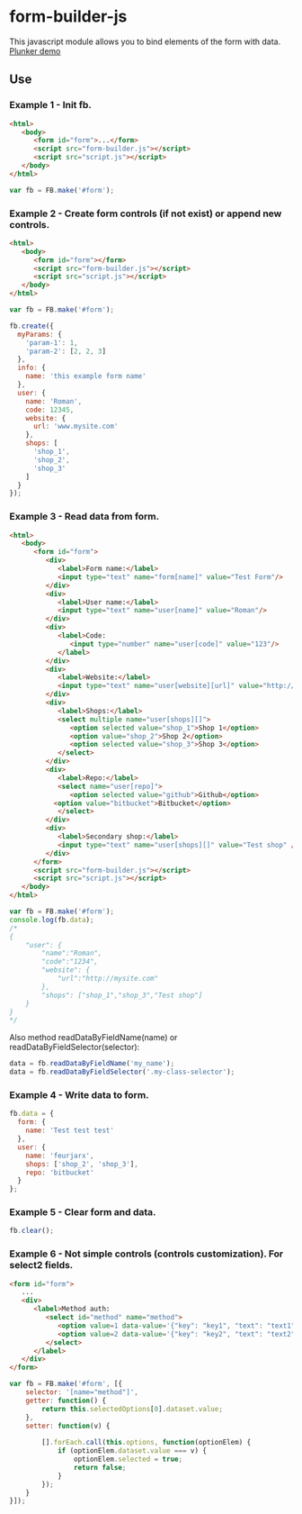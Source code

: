 # form-builder-js
This javascript module allows you to bind elements of the form with data. [Plunker demo](http://plnkr.co/edit/pSMV4UhIoZATBl42Kyzo?p=preview)
## Use
### Example 1 - Init fb.
```HTML
<html>
   <body>
      <form id="form">...</form>
      <script src="form-builder.js"></script>
      <script src="script.js"></script>
   </body>
</html>
```
```js
var fb = FB.make('#form');
```

### Example 2 - Create form controls (if not exist) or append new controls.
```HTML
<html>
   <body>
      <form id="form"></form>
      <script src="form-builder.js"></script>
      <script src="script.js"></script>
   </body>
</html>
```
```js
var fb = FB.make('#form');

fb.create({
  myParams: {
    'param-1': 1,
    'param-2': [2, 2, 3]
  },
  info: {
    name: 'this example form name'
  },
  user: {
    name: 'Roman',
    code: 12345,
    website: {
      url: 'www.mysite.com'
    },
    shops: [
      'shop_1',
      'shop_2',
      'shop_3'
    ]
  }
});
```

### Example 3 - Read data from form.
```HTML
<html>
   <body>
      <form id="form">
         <div>
            <label>Form name:</label>
            <input type="text" name="form[name]" value="Test Form"/>
         </div>
         <div>
            <label>User name:</label>
            <input type="text" name="user[name]" value="Roman"/>
         </div>
         <div>
            <label>Code:
               <input type="number" name="user[code]" value="123"/>
            </label>
         </div>
         <div>
            <label>Website:</label>
            <input type="text" name="user[website][url]" value="http://mysite.com" />
         </div>
         <div>
            <label>Shops:</label>
            <select multiple name="user[shops][]">
               <option selected value="shop_1">Shop 1</option>
               <option value="shop_2">Shop 2</option>
               <option selected value="shop_3">Shop 3</option>
            </select>
         </div>
         <div>
            <label>Repo:</label>
            <select name="user[repo]">
               <option selected value="github">Github</option>
	       <option value="bitbucket">Bitbucket</option>
            </select>
         </div>
         <div>
            <label>Secondary shop:</label>
            <input type="text" name="user[shops][]" value="Test shop" />
         </div>
      </form>
      <script src="form-builder.js"></script>
      <script src="script.js"></script>
   </body>
</html>
```
```js
var fb = FB.make('#form');
console.log(fb.data);
/* 
{
	"user": {
		"name":"Roman",
		"code":"1234",
		"website": {
			"url":"http://mysite.com"
		},
		"shops": ["shop_1","shop_3","Test shop"]
	}
}
*/
```
Also method readDataByFieldName(name) or readDataByFieldSelector(selector):
```js
data = fb.readDataByFieldName('my_name');
data = fb.readDataByFieldSelector('.my-class-selector');
```

### Example 4 - Write data to form.
```js
fb.data = {
  form: {
    name: 'Test test test'
  },
  user: {
    name: 'feurjarx',
    shops: ['shop_2', 'shop_3'],
    repo: 'bitbucket'
  }
};
```
### Example 5 - Clear form and data.
```js
fb.clear();
```
### Example 6 - Not simple controls (controls customization). For select2 fields.
```HTML
<form id="form">
   ...
   <div>
      <label>Method auth:
         <select id="method" name="method">
            <option value=1 data-value='{"key": "key1", "text": "text1"}'>text 1</option>
            <option value=2 data-value='{"key": "key2", "text": "text2"}'>text 2</option>
         </select>
      </label>
   </div>
</form>
```
```js
var fb = FB.make('#form', [{
	selector: '[name="method"]',
	getter: function() {
		return this.selectedOptions[0].dataset.value;
	},
	setter: function(v) {
		
		[].forEach.call(this.options, function(optionElem) {
			if (optionElem.dataset.value === v) {
				optionElem.selected = true;
				return false;
			}
		});
	}
}]);
```
